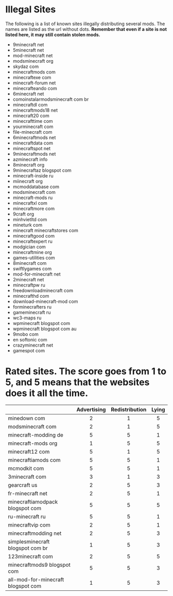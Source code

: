 Illegal Sites
=============

The following is a list of known sites illegally distributing several mods. The names are listed as the url without dots. **Remember that even if a site is not listed here, it may still contain stolen mods.**

- 9minecraft net
- 5minecraft net
- mod-minecraft net
- modsminecraft org
- skydaz com
- minecraftmods com
- minecraftexe com
- minecraft-forum net
- minecrafteando com
- 6minecraft net
- comoinstalarmodsminecraft com br
- minecraftdl com
- minecraftmods18 net
- minecraft20 com
- minecrafttime com
- yourminecraft com
- file-minecraft com
- 6minecraftmods net
- minecraftdata com
- minecraftspot net
- 9minecraftmods net
- azminecraft info
- 8minecraft org
- 9minecraftaz blogspot com
- minecraft-inside ru
- miinecraft org
- mcmoddatabase com
- modsminecraft com
- minecraft-mods ru
- minecraftxl com
- minecraftmore com
- 9craft org
- minhvietltd com
- mineturk com
- minecraft minecraftstores com
- minecraftgood com
- minecraftexpert ru
- modgician com
- minecraftmine org
- games-utilities com
- 8minecraft com
- swiftlygames com 
- mod-for-minecraft net
- 2minecraft net
- minecraftpw ru
- freedownloadminecraft com
- minecrafthd com
- download-minecraft-mod com
- forminecrafters ru
- gameminecraft ru
- wc3-maps ru
- wpminecraft blogspot com
- wpminecraft blogspot com au
- 9mobo com
- en softonic com
- crazyminecraft net
- gamespot com

Rated sites. The score goes from 1 to 5, and 5 means that the websites does it all the time.
============================================================================================
|                                    | Advertising | Redistribution | Lying |
| ---------------------------------- |:-----------:|:--------------:|:-----:|
| minedown com                       |      2      |        1       |   5   |
| modsminecraft com                  |      2      |        1       |   5   |
| minecraft-modding de               |      5      |        5       |   1   |
| minecraft-mods org                 |      1      |        5       |   5   |
| minecraft12 com                    |      5      |        1       |   5   |
| minecraftiamods com                |      5      |        5       |   1   |
| mcmodkit com                       |      5      |        5       |   1   |
| 3minecraft com                     |      3      |        1       |   3   |
| gearcraft us                       |      2      |        5       |   3   |
| fr-minecraft net                   |      2      |        5       |   1   |
| minecraftiamodpack blogspot com    |      5      |        5       |   5   |
| ru-minecraft ru                    |      5      |        5       |   1   |
| minecraftvip com                   |      2      |        5       |   1   |
| minecraftmodding net               |      2      |        5       |   3   |
| simplesminecraft blogspot com br   |      1      |        5       |   3   |
| 123minecraft com                   |      2      |        5       |   5   |
| minecraftmods9 blogspot com        |      5      |        5       |   3   |
| all-mod-for-minecraft blogspot com |      1      |        5       |   3   |
